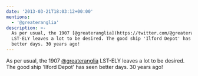 ```yaml
---
date: '2013-03-21T18:03:12+00:00'
mentions:
  - '@greateranglia'
description: >-
  As per usual, the 1907 [@greateranglia](https://twitter.com/@greateranglia)
  LST-ELY leaves a lot to be desired. The good ship 'Ilford Depot' has seen
  better days. 30 years ago!
---
```

As per usual, the 1907 [@greateranglia](https://twitter.com/@greateranglia) LST-ELY leaves a lot to be desired. The good ship 'Ilford Depot' has seen better days. 30 years ago!
